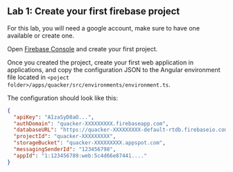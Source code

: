 ## Lab 1: Create your first firebase project

For this lab, you will need a google account, make sure to have one available or create one.

Open [Firebase Console](https://console.firebase.google.com/) and create your first project.

Once you created the project, create your first web application in applications, and copy the configuration JSON
to the Angular environment file located in `<poject folder>/apps/quacker/src/environments/environment.ts`.

The configuration should look like this:

```json
{
  "apiKey": "AIzaSyD8aO...",
  "authDomain": "quacker-XXXXXXXXX.firebaseapp.com",
  "databaseURL": "https://quacker-XXXXXXXXX-default-rtdb.firebaseio.com",
  "projectId": "quacker-XXXXXXXXX",
  "storageBucket": "quacker-XXXXXXXXX.appspot.com",
  "messagingSenderId": "123456798",
  "appId": "1:123456789:web:5c4d66e87441...."
}
```
